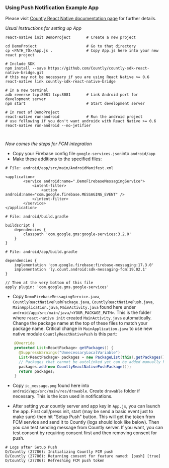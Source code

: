 
### Using Push Notification Example App
Please visit [Countly React Native documentation page](https://resources.count.ly/docs/react-native-bridge) for further details.

*Usual Instructions for setting up App*
```
react-native init DemoProject       # Create a new project

cd DemoProject                      # Go to that directory
cp <PATH_TO>/App.js .               # Copy App.js here into your new react project

# Include SDK
npm install --save https://github.com/Countly/countly-sdk-react-native-bridge.git
# this may not be necessary if you are using React Native >= 0.6
react-native link countly-sdk-react-native-bridge

# In a new terminal
adb reverse tcp:8081 tcp:8081       # Link Android port for development server
npm start                           # Start development server

# In root of DemoProject
react-native run-android            # Run the android project
# use following if you don't want androidx with React Native >= 0.6
react-native run-android --no-jetifier



```
*Now comes the steps for FCM integration* 

* Copy your Firebase config file `google-services.json`into `android/app`
* Make these additions to the specified files:
```
# File: android/app/src/main/AndroidManifest.xml

<application>
        <service android:name=".DemoFirebaseMessagingService">
            <intent-filter>
                <action android:name="com.google.firebase.MESSAGING_EVENT" />
            </intent-filter>
        </service>
</application>

# File: android/build.gradle

buildscript {
    dependencies {
        classpath 'com.google.gms:google-services:3.2.0'
    }
}

# File: android/app/build.gradle

dependencies {
    implementation 'com.google.firebase:firebase-messaging:17.3.0'
    implementation 'ly.count.android:sdk-messaging-fcm:19.02.1'
}

// Then at the very bottom of this file
apply plugin: 'com.google.gms.google-services'

```

* Copy `DemoFirebaseMessagingService.java`, `CountlyReactNativePushPackage.java`, `CountlyReactNativePush.java`, `MainApplication.java`, `MainActivity.java` found here under `android/app/src/main/java/<YOUR_PACKAGE_PATH>`. This is the folder where `react-native init` created `MainActivity.java` automatically. Change the package name at the top of these files to match your package name. Critical change in `MainApplication.java` to use new native module `CountlyReactNativePush` is this part:

```java
    @Override
    protected List<ReactPackage> getPackages() {
      @SuppressWarnings("UnnecessaryLocalVariable")
      List<ReactPackage> packages = new PackageList(this).getPackages();
      // Packages that cannot be autolinked yet can be added manually here, for example:      
      packages.add(new CountlyReactNativePushPackage());
      return packages;
    }
```

* Copy `ic_message.png` found here into `android/app/src/main/res/drawable`. Create `drawable` folder if necessary. This is the icon used in notifications.

* After setting your countly server and app key in `App.js`, you can launch the app. First call/press init, start (may be send a basic event just to make sure) then hit "Setup Push" button. This will get the token from FCM service and send it to Countly (logs should look like below). Then you can test sending message from Countly server. If you want, you can test consent by requiring consent first and then removing consent for push.

```
# Logs after Setup Push
D/Countly (27786): Initializing Countly FCM push
D/Countly (27786): Returning consent for feature named: [push] [true]
D/Countly (27786): Refreshing FCM push token
```
